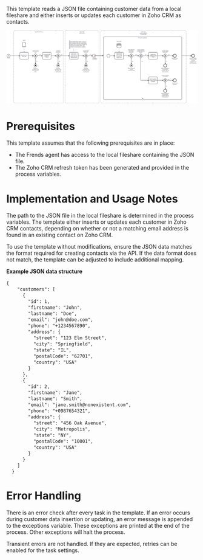 This template reads a JSON file containing customer data from a local fileshare and either inserts or updates each customer in Zoho CRM as contacts.

![Template](assets/JSON_to_Zoho_CRM_-_Customers.svg)

# Prerequisites

This template assumes that the following prerequisites are in place:

- The Frends agent has access to the local fileshare containing the JSON file.
- The Zoho CRM refresh token has been generated and provided in the process variables.

# Implementation and Usage Notes

The path to the JSON file in the local fileshare is determined in the process variables. The template either inserts or updates each customer in Zoho CRM contacts, depending on whether or not a matching email address is found in an existing contact on Zoho CRM. 

To use the template without modifications, ensure the JSON data matches the format required for creating contacts via the API. If the data format does not match, the template can be adjusted to include additional mapping.

**Example JSON data structure**
```
{
    "customers": [
      {
        "id": 1,
        "firstname": "John",
        "lastname": "Doe",
        "email": "john@doe.com",
        "phone": "+1234567890",
        "address": {
          "street": "123 Elm Street",
          "city": "Springfield",
          "state": "IL",
          "postalCode": "62701",
          "country": "USA"
        }
      },
      {
        "id": 2,
        "firstname": "Jane",
        "lastname": "Smith",
        "email": "jane.smith@nonexistent.com",
        "phone": "+0987654321",
        "address": {
          "street": "456 Oak Avenue",
          "city": "Metropolis",
          "state": "NY",
          "postalCode": "10001",
          "country": "USA"
        }
      }
    ]
  }
```

# Error Handling

There is an error check after every task in the template. If an error occurs during customer data insertion or updating, an error message is appended to the exceptions variable. These exceptions are printed at the end of the process. Other exceptions will halt the process.

Transient errors are not handled. If they are expected, retries can be enabled for the task settings.
